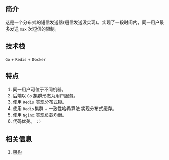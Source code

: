 ## 简介
这是一个分布式的短信发送器(短信发送没实现)。实现了一段时间内，同一用户最多发送 `max` 次短信的限制。

## 技术栈
`Go` + `Redis` + `Docker`

## 特点
1. 同一用户可位于不同机器。
2. 后端以 `Go` 集群形态为用户服务。
3. 使用 `Redis` 实现分布式锁。
4. 使用 `Redis`集群  + 一致性哈希算法 实现分布式缓存。
5. 使用 `Nginx` 实现负载均衡。
5. 代码优美。  `:)`


## 相关信息
1. [架构](https://www.processon.com/view/link/5f64edc66376894e3278ceba)